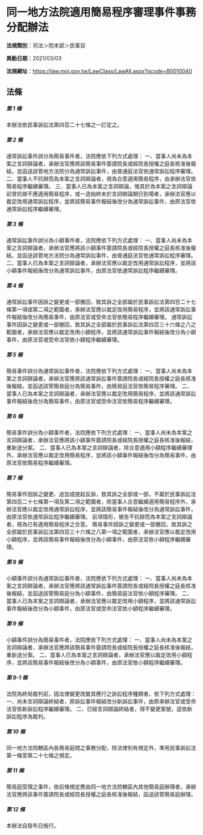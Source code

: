 # 同一地方法院適用簡易程序審理事件事務分配辦法

**法規類別**：司法＞院本部＞民事目

**異動日期**：2021/03/03  

**法規網址**：https://law.moj.gov.tw/LawClass/LawAll.aspx?pcode=B0010040





## 法條
##### 第 1 條
本辦法依民事訴訟法第四百二十七條之一訂定之。

##### 第 2 條
通常訴訟事件誤分為簡易事件者，法院應依下列方式處理：
一、當事人尚未為本案之言詞辯論者，承辦法官應將該簡易事件簽請院長或經院長授權之庭長核准後報結，並函送該管地方法院分為通常訴訟事件，由普通庭法官依通常訴訟程序審理。
二、當事人不抗辯而為本案之言詞辯論者，視為合意適用簡易程序，由承辦法官依簡易程序繼續審理。
三、當事人已為本案之言詞辯論，惟其於為本案之言詞辯論前曾抗辯不應適用簡易程序，或一造始終未於言詞辯論期日到場者，承辦法官應以裁定改用通常訴訟程序，並將該簡易事件報結後改分為通常訴訟事件，由原法官依通常訴訟程序繼續審理。

##### 第 3 條
通常訴訟事件誤分為小額事件者，法院應依下列方式處理：
一、當事人尚未為本案之言詞辯論者，承辦法官應將該小額事件簽請院長或經院長授權之庭長核准後報結，並函送該管地方法院分為通常訴訟事件，由普通庭法官依通常訴訟程序審理。
二、當事人已為本案之言詞辯論者，承辦法官應以裁定改用通常訴訟程序，並將該小額事件報結後改分為通常訴訟事件，由原法官依通常訴訟程序繼續審理。

##### 第 4 條
通常訴訟事件因訴之變更或一部撤回，致其訴之全部屬於民事訴訟法第四百二十七條第一項或第二項之範圍者，承辦法官應以裁定改用簡易程序，並將該通常訴訟事件報結後改分為簡易事件，由原法官或受命法官依簡易程序繼續審理。
通常訴訟事件因訴之變更或一部撤回，致其訴之全部屬於民事訴訟法第四百三十六條之八之範圍者，承辦法官應以裁定改用小額程序，並將該通常訴訟事件報結後改分為小額事件，由原法官或受命法官依小額程序繼續審理。

##### 第 5 條
簡易事件誤分為通常訴訟事件者，法院應依下列方式處理：
一、當事人尚未為本案之言詞辯論者，承辦法官應將該通常訴訟事件簽請院長或經院長授權之庭長核准後報結，並函送該管簡易庭分為簡易事件，由簡易庭法官依簡易程序審理。
二、當事人已為本案之言詞辯論者，承辦法官應以裁定改用簡易程序，並將該通常訴訟事件報結後改分為簡易事件，由原法官或受命法官依簡易程序繼續審理。

##### 第 6 條
簡易事件誤分為小額事件者，法院應依下列方式處理：
一、當事人尚未為本案之言詞辯論者，承辦法官應將該小額事件簽請院長或經院長授權之庭長核准後報結，重新送分案。
二、當事人已為本案之言詞辯論者，除合意適用小額程序繼續審理外，承辦法官應以裁定改用簡易程序，並將該小額事件報結後改分為簡易事件，由原法官依簡易程序繼續審理。

##### 第 7 條
簡易事件因訴之變更、追加或提起反訴，致其訴之全部或一部，不屬於民事訴訟法第四百二十七條第一項及第二項之範圍者，除當事人合意繼續適用簡易程序外，承辦法官應以裁定改用通常訴訟程序，並將該簡易事件報結後改分為通常訴訟事件，由原法官依通常訴訟程序繼續審理。
前項情形，被告不抗辯而為本案之言詞辯論者，視為已有適用簡易程序之合意。
簡易事件因訴之變更或一部撤回，致其訴之全部屬於民事訴訟法第四百三十六條之八第一項之範圍者，承辦法官應以裁定改用小額程序，並將該簡易事件報結後改分為小額事件，由原法官依小額程序繼續審理。

##### 第 8 條
小額事件誤分為通常訴訟事件者，法院應依下列方式處理：
一、當事人尚未為本案之言詞辯論者，承辦法官應將該通常訴訟事件簽請院長或經院長授權之庭長核准後報結，並函送該管簡易庭分為小額事件，由簡易庭法官依小額程序審理。
二、當事人已為本案之言詞辯論者，承辦法官應以裁定改用小額程序，並將該通常訴訟事件報結後改分為小額事件，由原法官或受命法官依小額程序繼續審理。

##### 第 9 條
小額事件誤分為簡易事件者，法院應依下列方式處理：
一、當事人尚未為本案之言詞辯論者，承辦法官應將該簡易事件簽請院長或經院長授權之庭長核准後報結，重新送分案。
二、當事人已為本案之言詞辯論者，承辦法官應以裁定改用小額程序，並將該簡易事件報結後改分為小額事件，由原法官依小額程序繼續審理。

##### 第 9-1 條
法院為終局裁判前，因法律變更改變其應行之訴訟程序種類者，依下列方式處理：
一、尚未言詞辯論終結者，原訴訟事件報結改分新訴訟事件，由原承辦法官或受命法官依新訴訟程序繼續審理。
二、已經言詞辯論終結者，得不變更案號，逕依新訴訟程序為裁判。

##### 第 10 條
同一地方法院轄區內各簡易庭間之事務分配，除法律別有規定外，準用民事訴訟法第一條至第二十七條之規定。

##### 第 11 條
簡易庭受理之事件，依前條規定應由同一地方法院轄區內其他簡易庭辦理者，承辦法官應將該事件簽請院長或經院長授權之庭長核准後報結，函送該管簡易庭辦理。

##### 第 12 條
本辦法自發布日施行。


